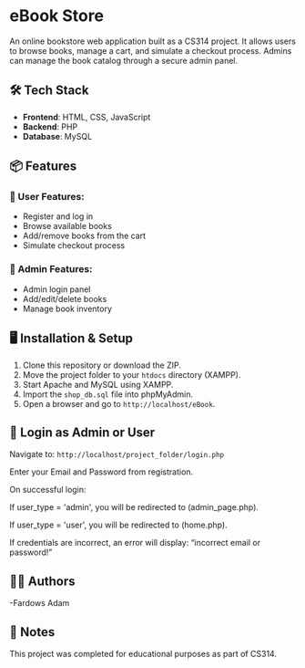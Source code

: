 # eBook Store

An online bookstore web application built as a CS314 project. It allows users to browse books, manage a cart, and simulate a checkout process. Admins can manage the book catalog through a secure admin panel.

## 🛠 Tech Stack

- **Frontend**: HTML, CSS, JavaScript
- **Backend**: PHP
- **Database**: MySQL

## 📦 Features

### 👥 User Features:
- Register and log in
- Browse available books
- Add/remove books from the cart
- Simulate checkout process

### 🔐 Admin Features:
- Admin login panel
- Add/edit/delete books
- Manage book inventory

## 🖥 Installation & Setup

1. Clone this repository or download the ZIP.
2. Move the project folder to your `htdocs` directory (XAMPP).
3. Start Apache and MySQL using XAMPP.
4. Import the `shop_db.sql` file into phpMyAdmin.
5. Open a browser and go to `http://localhost/eBook`.

## 🔑 Login as Admin or User

Navigate to: `http://localhost/project_folder/login.php`

Enter your Email and Password from registration.

On successful login:

If user_type = 'admin', you will be redirected to (admin_page.php).

If user_type = 'user', you will be redirected to (home.php).

If credentials are incorrect, an error will display:
“incorrect email or password!”


## 🧑‍💻 Authors

-Fardows Adam

## 📝 Notes

This project was completed for educational purposes as part of CS314.

